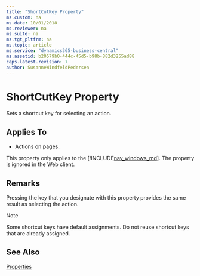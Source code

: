 ```yaml
---
title: "ShortCutKey Property"
ms.custom: na
ms.date: 10/01/2018
ms.reviewer: na
ms.suite: na
ms.tgt_pltfrm: na
ms.topic: article
ms.service: "dynamics365-business-central"
ms.assetid: b20579b0-444c-45d5-b98b-882d3255ad88
caps.latest.revision: 7
author: SusanneWindfeldPedersen
---
```


 # ShortCutKey Property
Sets a shortcut key for selecting an action.
  
  
## Applies To

-  Actions on pages.  

This property only applies to the [!INCLUDE[nav_windows_md](../includes/nav_windows_md.md)]. The property is ignored in the Web client.

## Remarks  
Pressing the key that you designate with this property provides the same result as selecting the action.  
  
> [!NOTE]  
>  Some shortcut keys have default assignments. Do not reuse shortcut keys that are already assigned.  
  
## See Also  
 [Properties](devenv-properties.md)